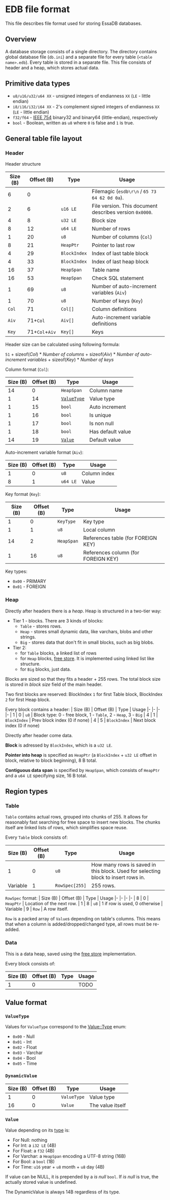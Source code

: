 # EDB file format

This file describes file format used for storing EssaDB databases.

## Overview
A database storage consists of a single directory. The directory contains global database file (`db.ini`) and a separate file for every table (`<table name>.edb`).
Every table is stored in a separate file. This file consists of header and a heap, which stores actual data.

## Primitive data types

* `u8/u16/u32/u64 XX` - unsigned integers of endianness `XX` (`LE` - little endian)
* `i8/i16/i32/i64 XX` - 2's complement signed integers of endianness `XX` (`LE` - little endian)
* `f32/f64` - [IEEE 754](https://standards.ieee.org/ieee/754/6210/) binary32 and binary64 (little-endian), respectively
* `bool` - Boolean, written as `u8` where `0` is false and `1` is true.

## General table file layout

### Header
Header structure

| Size (B)  | Offset (B)        | Type          | Usage
|-          |-                  |-              | -
| 6         | 0                 |               | Filemagic (`esdb\r\n` / `65 73 64 62 0d 0a`).
| 2         | 6                 | `u16 LE`      | File version. This document describes version `0x0000`.
| 4         | 8                 | `u32 LE`      | Block size
| 8         | 12                | `u64 LE`      | Number of rows
| 1         | 20                | `u8`          | Number of columns (`Col`)
| 8         | 21                | `HeapPtr`     | Pointer to last row
| 4         | 29                | `BlockIndex`  | Index of last table block
| 4         | 33                | `BlockIndex`  | Index of last heap block
| 16        | 37                | `HeapSpan`    | Table name
| 16        | 53                | `HeapSpan`    | Check SQL statement
| 1         | 69                | `u8`          | Number of auto-increment variables (`Aiv`)
| 1         | 70                | `u8`          | Number of keys (`Key`)
| `Col`     | 71                | `Col[]`       | Column definitions
| `Aiv`     | 71+`Col`          | `Aiv[]`       | Auto-increment variable definitions
| `Key`     | 71+`Col`+`Aiv`    | `Key[]`       | Keys

Header size can be calculated using following formula:

`51` + sizeof(*Col*) * *Number of columns* + sizeof(*Aiv*) * *Number of auto-increment variables* + sizeof(*Key*) * *Number of keys*

Column format (`Col`):

| Size (B)  | Offset (B)    | Type                              | Usage
|-          |-              |-                                  |-
| 14        | 0             | `HeapSpan`                        | Column name
| 1         | 14            | [`ValueType`](#valuetype)         | Value type
| 1         | 15            | `bool`                            | Auto increment
| 1         | 16            | `bool`                            | Is unique
| 1         | 17            | `bool`                            | Is non null
| 1         | 18            | `bool`                            | Has default value
| 14        | 19            | [`Value`](#value)                 | Default value

Auto-increment variable format (`Aiv`):

| Size (B)  | Offset (B)    | Type          | Usage
|-          |-              |-              |-
| 1         | 0             | `u8`          | Column index
| 8         | 1             | `u64 LE`      | Value

Key format (`Key`):

| Size (B)  | Offset (B)    | Type          | Usage
|-          |-              |-              |-
| 1         | 0             | `KeyType`     | Key type
| 1         | 1             | `u8`          | Local column
| 14        | 2             | `HeapSpan`    | References table (for FOREIGN KEY)
| 1         | 16            | `u8`          | References column (for FOREIGN KEY)

Key types:
* `0x00` - PRIMARY
* `0x01` - FOREIGN

### Heap
Directly after headers there is a *heap*. Heap is structured in a two-tier way:
* Tier 1 - blocks. There are 3 kinds of blocks:
    * `Table` - stores rows.
    * `Heap` - stores small dynamic data, like varchars, blobs and other strings.
    * `Big` - stores data that don't fit in small blocks, such as big blobs.
* Tier 2:
    * for `Table` blocks, a linked list of rows
    * for `Heap` blocks, [free store](https://github.com/sppmacd/heap/blob/master/heap.cpp). It is implemented using linked list like structure.
    * for `Big` blocks, just data.

Blocks are sized so that they fits a header + 255 rows. The total block size is stored in *block size* field of the main header.

Two first blocks are reserved: BlockIndex `1` for first Table block, BlockIndex `2` for first Heap block.

Every block contains a header:
| Size (B)  | Offset (B)    | Type          | Usage
|-          |-              |-              |-
| 1         | 0             | `u8`          | Block type: 0 - free block, 1 - `Table`, 2 - `Heap`, 3 - `Big`
| 4         | 1             | `BlockIndex`  | Prev block index (0 if none)
| 4         | 5             | `BlockIndex`  | Next block index (0 if none)

Directly after header come data.

**Block** is adressed by `BlockIndex`, which is a `u32 LE`.

**Pointer into heap** is specified as `HeapPtr` (a `BlockIndex` + `u32 LE` offset in block, relative to block beginning), 8 B total.

**Contiguous data span** is specified by `HeapSpan`, which consists of `HeapPtr` and a `u64 LE` specifying size, 16 B total.

## Region types

### Table

`Table` contains actual rows, grouped into chunks of 255. It allows for reasonably fast searching for free space to insert new blocks. The chunks itself are linked lists of rows, which simplifies space reuse.

Every `Table` block consists of:

| Size (B)  | Offset (B)    | Type           | Usage
|-          |-              |-               |-
| 1         | 0             | `u8`           | How many rows is saved in this block. Used for selecting block to insert rows in.
| Variable  | 1             | `RowSpec[255]` | 255 rows.

`RowSpec` format:
| Size (B)  | Offset (B)    | Type          | Usage
|-          |-              |-              |-
| 8         | 0             | `HeapPtr`     | Location of the next row.
| 1         | 8             | `u8`          | 1 if row is used, 0 otherwise
| Variable  | 9             | `Row`         | A row itself.

`Row` is a packed array of `Value`s depending on table's columns. This means that when a column is added/dropped/changed type, all rows must be re-added.

### Data
This is a data heap, saved using the [free store](https://github.com/sppmacd/heap) implementation.

Every block consists of:

| Size (B)  | Offset (B)    | Type           | Usage
|-          |-              |-               |-
| 1         | 0             |                | TODO

## Value format

### `ValueType`
Values for `ValueType` correspond to the [Value::Type](../db/core/Value.hpp#L18) enum:
* `0x00` - Null
* `0x01` - Int
* `0x02` - Float
* `0x03` - Varchar
* `0x04` - Bool
* `0x05` - Time

### `DynamicValue`
| Size (B)  | Offset (B)    | Type          | Usage
|-          |-              |-              |-
| 1         | 0             | `ValueType`   | Value type
| 16        | 0             | `Value`       | The value itself

### `Value`
Value depending on its [type](#valuetype) is:

* For Null: nothing
* For Int: a `i32 LE` (4B)
* For Float: a `f32` (4B)
* For Varchar: a `HeapSpan` encoding a UTF-8 string (16B)
* For Bool: a `bool` (1B)
* For Time: `u16` year + `u8` month + `u8` day (4B)

If value can be NULL, it is prepended by a *is null* `bool`. If *is null* is true, the actually stored value is undefined.

The DynamicValue is always 14B regardless of its type.

